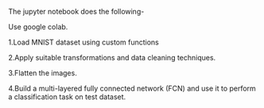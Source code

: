 The jupyter notebook does the following-

Use google colab.

1.Load MNIST dataset using custom functions

2.Apply suitable transformations and data cleaning techniques.

3.Flatten the images.

4.Build a multi-layered fully connected network (FCN) and use it to perform a classification task on test dataset.
